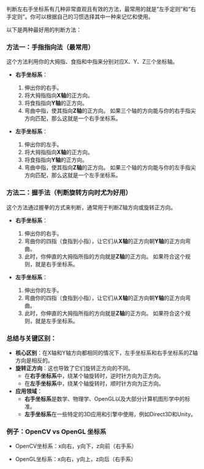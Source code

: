 判断左右手坐标系有几种非常直观且有效的方法，最常用的就是“左手定则”和“右手定则”。你可以根据自己的习惯选择其中一种来记忆和使用。

以下是两种最好用的判断方法：

### 方法一：手指指向法（最常用）

这个方法利用你的大拇指、食指和中指来分别对应X、Y、Z三个坐标轴。

*   **右手坐标系**：
    1.  伸出你的右手。
    2.  将大拇指指向**X轴**的正方向。
    3.  将食指指向**Y轴**的正方向。
    4.  弯曲中指，使其指向**Z轴**的正方向。
    如果三个轴的方向能与你的右手指尖方向匹配，那么这就是一个右手坐标系。

*   **左手坐标系**：
    1.  伸出你的左手。
    2.  将大拇指指向**X轴**的正方向。
    3.  将食指指向**Y轴**的正方向。
    4.  弯曲中指，使其指向**Z轴**的正方向。
    如果三个轴的方向能与你的左手指尖方向匹配，那么这就是一个左手坐标系。

### 方法二：握手法（判断旋转方向时尤为好用）

这个方法通过握拳的方式来判断，通常用于判断Z轴方向或旋转正方向。

*   **右手坐标系**：
    1.  伸出你的右手。
    2.  弯曲你的四指（食指到小指），让它们从**X轴**的正方向朝**Y轴**的正方向弯曲。
    3.  此时，你伸直的大拇指所指的方向就是**Z轴**的正方向。
    如果符合这个规则，就是右手坐标系。

*   **左手坐标系**：
    1.  伸出你的左手。
    2.  弯曲你的四指（食指到小指），让它们从**X轴**的正方向朝**Y轴**的正方向弯曲。
    3.  此时，你伸直的大拇指所指的方向就是**Z轴**的正方向。
    如果符合这个规则，就是左手坐标系。

### 总结与关键区别：

*   **核心区别**：在X轴和Y轴方向都相同的情况下，左手坐标系和右手坐标系的Z轴方向是相反的。
*   **旋转正方向**：这也导致了它们旋转正方向的不同。
    *   在**右手坐标系**中，绕某个轴旋转时，逆时针方向为正方向。
    *   在**左手坐标系**中，绕某个轴旋转时，顺时针方向为正方向。
*   **应用领域**：
    *   **右手坐标系**是数学、物理学、OpenGL以及大部分计算机图形学中的标准。
    *   **左手坐标系**在一些特定的3D应用和引擎中使用，例如Direct3D和Unity。

### 例子：OpenCV vs OpenGL 坐标系

- OpenCV坐标系：x向右，y向下，z向前（右手系）

- OpenGL坐标系：x向右，y向上，z向后（右手系）
